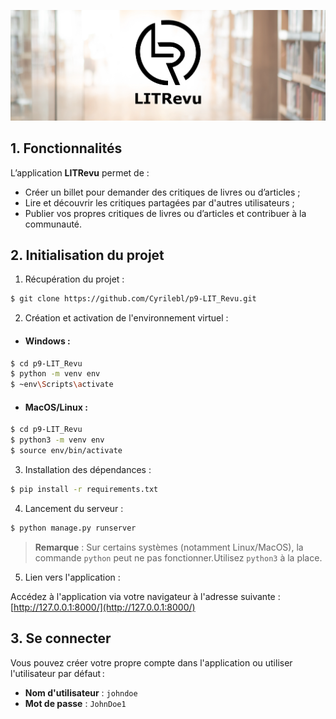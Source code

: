 ![LITRevu banner](images/LIT_revu_banner.png)

## 1. Fonctionnalités

L’application **LITRevu** permet de :

- Créer un billet pour demander des critiques de livres ou d’articles ;
- Lire et découvrir les critiques partagées par d'autres utilisateurs ;
- Publier vos propres critiques de livres ou d’articles et contribuer à la communauté.

## 2. Initialisation du projet

1. Récupération du projet :

```bash
$ git clone https://github.com/Cyrilebl/p9-LIT_Revu.git
```

2. Création et activation de l'environnement virtuel :

- #### Windows :

```bash
$ cd p9-LIT_Revu
$ python -m venv env
$ ~env\Scripts\activate
```

- #### MacOS/Linux :

```bash
$ cd p9-LIT_Revu
$ python3 -m venv env
$ source env/bin/activate
```

3. Installation des dépendances :

```bash
$ pip install -r requirements.txt
```

4. Lancement du serveur :

```bash
$ python manage.py runserver
```

> **Remarque** : Sur certains systèmes (notamment Linux/MacOS), la commande `python` peut ne pas fonctionner.Utilisez `python3` à la place.

5. Lien vers l'application :

Accédez à l'application via votre navigateur à l'adresse suivante :  
[http://127.0.0.1:8000/](http://127.0.0.1:8000/)

## 3. Se connecter

Vous pouvez créer votre propre compte dans l'application ou utiliser l'utilisateur par défaut :

- **Nom d'utilisateur** : `johndoe`
- **Mot de passe** : `JohnDoe1`
